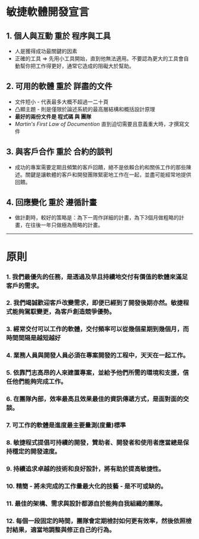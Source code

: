 敏捷軟體開發宣言
======

## 1. 個人與互動 重於 程序與工具
- 人是獲得成功最關鍵的因素
- 正確的工具 => 先用小工具開始，直到他無法適用。不要認為更大的工具會自動幫你把工作得更好，通常它造成的阻礙大於幫助。

## 2. 可用的軟體 重於 詳盡的文件
- 文件短小 - 代表最多大概不超過一二十頁
- 凸顯主題 - 則是僅限於論述系統的最高層結構和概括設計原理
- **最好的兩份文件是 程式碼 與 團隊**
- _Martin's First Law of Documention_
直到迫切需要且意義重大時，才撰寫文件


## 3. 與客戶合作 重於 合約的談判
- 成功的專案需要定期且頻繁的客戶回饋，絕不是依賴合約和關係工作的那些陳述。關鍵是讓軟體的客戶和開發團隊緊密地工作在一起，並盡可能經常地提供回饋。


## 4. 回應變化 重於 遵循計畫
- 做計劃時，較好的策略是：為下一周作詳細的計畫，為下3個月做粗略的計畫，在往後一年只做極為簡略的計畫。


-----

原則
======
### 1. 我們最優先的任務，是透過及早且持續地交付有價值的軟體來滿足客戶的需求。
### 2. 我們竭誠歡迎客戶改變需求，即便已經到了開發後期亦然。敏捷程式能夠駕馭變更，為客戶創造競爭優勢。
### 3. 經常交付可以工作的軟體，交付頻率可以從幾個星期到幾個月，而時間間隔是越短越好
### 4. 業務人員與開發人員必須在專案開發的工程中，天天在一起工作。
### 5. 依靠鬥志高昂的人來建置專案，並給予他們所需的環境和支援，信任他們能夠完成工作。
### 6. 在團隊內部，效率最高且效果最佳的資訊傳遞方式，是面對面的交談。
### 7. 可工作的軟體是進度最主要量測(度量)標準
### 8. 敏捷程式提倡可持續的開發，贊助者、開發者和使用者應當總是保持穩定的開發速度。
### 9. 持續追求卓越的技術和良好設計，將有助於提高敏捷性。
### 10. 精簡 - 將未完成的工作量最大化的技藝 - 是不可或缺的。
### 11. 最佳的架構、需求與設計都源自於能夠自我組織的團隊。
### 12. 每個一段固定的時間，團隊會定期檢討如何更有效率，然後依照檢討結果，適當地調整與修正自己的行為。